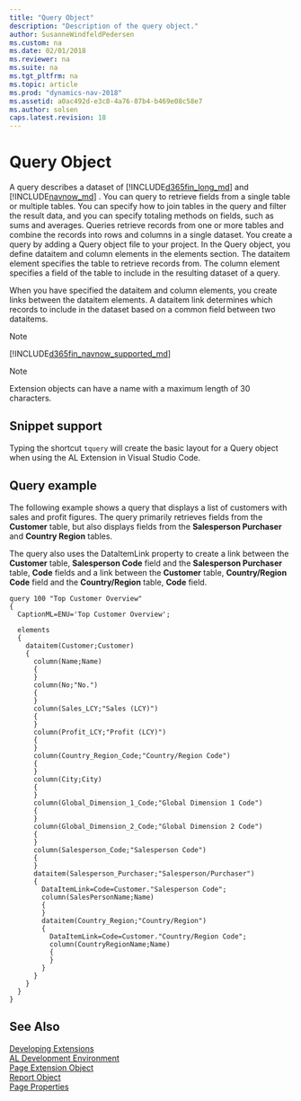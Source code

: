 ```yaml
---
title: "Query Object"
description: "Description of the query object."
author: SusanneWindfeldPedersen
ms.custom: na
ms.date: 02/01/2018
ms.reviewer: na
ms.suite: na
ms.tgt_pltfrm: na
ms.topic: article
ms.prod: "dynamics-nav-2018"
ms.assetid: a0ac492d-e3c8-4a76-87b4-b469e08c58e7
ms.author: solsen
caps.latest.revision: 18
---
```


 

# Query Object

A query describes a dataset of [!INCLUDE[d365fin_long_md](includes/d365fin_long_md.md)] and [!INCLUDE[navnow_md](includes/navnow_md.md)] . You can query to retrieve fields from a single table or multiple tables. You can specify how to join tables in the query and filter the result data, and you can specify totaling methods on fields, such as sums and averages. Queries retrieve records from one or more tables and combine the records into rows and columns in a single dataset. You create a query by adding a Query object file to your project. In the Query object, you define dataitem and column elements in the elements section. The dataitem element specifies the table to retrieve records from. The column element specifies a field of the table to include in the resulting dataset of a query. 

When you have specified the dataitem and column elements, you create links between the dataitem elements. A dataitem link determines which records to include in the dataset based on a common field between two dataitems.

> [!NOTE]  
> [!INCLUDE[d365fin_navnow_supported_md](includes/d365fin_navnow_supported_md.md)]

> [!NOTE]  
> Extension objects can have a name with a maximum length of 30 characters.      

## Snippet support
Typing the shortcut ```tquery``` will create the basic layout for a Query object when using the AL Extension in Visual Studio Code.

## Query example
The following example shows a query that displays a list of customers with sales and profit figures. The query primarily retrieves fields from the **Customer** table, but also displays fields from the **Salesperson Purchaser** and **Country Region** tables.

The query also uses the DataItemLink property to create a link between the **Customer** table, **Salesperson Code** field and the **Salesperson Purchaser** table, **Code** fields and a link between the **Customer** table, **Country/Region Code** field and the **Country/Region** table, **Code** field. 

```
query 100 "Top Customer Overview"
{
  CaptionML=ENU='Top Customer Overview';

  elements
  {
    dataitem(Customer;Customer)
    {
      column(Name;Name)
      {
      }
      column(No;"No.")
      {
      }
      column(Sales_LCY;"Sales (LCY)")
      {
      }
      column(Profit_LCY;"Profit (LCY)")
      {
      }
      column(Country_Region_Code;"Country/Region Code")
      {
      }
      column(City;City)
      {
      }
      column(Global_Dimension_1_Code;"Global Dimension 1 Code")
      {
      }
      column(Global_Dimension_2_Code;"Global Dimension 2 Code")
      {
      }
      column(Salesperson_Code;"Salesperson Code")
      {
      }
      dataitem(Salesperson_Purchaser;"Salesperson/Purchaser")
      {
        DataItemLink=Code=Customer."Salesperson Code";
        column(SalesPersonName;Name)
        {
        }
        dataitem(Country_Region;"Country/Region")
        {
          DataItemLink=Code=Customer."Country/Region Code";
          column(CountryRegionName;Name)
          {
          }
        }
      }
    }
  }
}
```

## See Also
[Developing Extensions](devenv-dev-overview.md)  
[AL Development Environment](devenv-reference-overview.md)  
[Page Extension Object](devenv-page-ext-object.md)  
[Report Object](devenv-report-object.md)  
[Page Properties](properties/devenv-page-property-overview.md)
